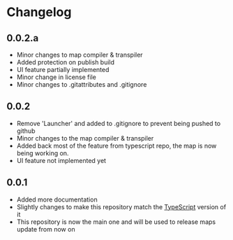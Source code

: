 # Changelog

## 0.0.2.a

- Minor changes to map compiler & transpiler
- Added protection on publish build
- UI feature partially implemented
- Minor change in license file
- Minor changes to .gitattributes and .gitignore

## 0.0.2

- Remove 'Launcher' and added to .gitignore to prevent being pushed to github
- Minor changes to the map compiler & transpiler
- Added back most of the feature from typescript repo, the map is now being working on.
- UI feature not implemented yet

## 0.0.1

- Added more documentation
- Slightly changes to make this repository match the [TypeScript](https://github.com/KrayOristine/hdef_ts) version of it
- This repository is now the main one and will be used to release maps update from now on
